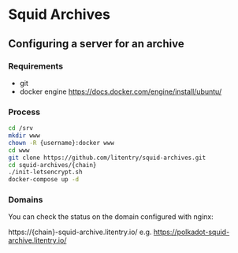 # Squid Archives

## Configuring a server for an archive

### Requirements

- git
- docker engine https://docs.docker.com/engine/install/ubuntu/

### Process

```sh
cd /srv
mkdir www
chown -R {username}:docker www
cd www
git clone https://github.com/litentry/squid-archives.git
cd squid-archives/{chain}
./init-letsencrypt.sh
docker-compose up -d
```

### Domains

You can check the status on the domain configured with nginx:

https://{chain}-squid-archive.litentry.io/ e.g. https://polkadot-squid-archive.litentry.io/
